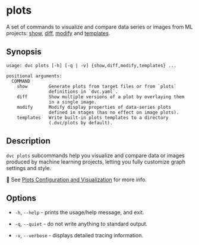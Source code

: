 # plots

A set of commands to visualize and compare data series or images from ML
projects: [show](/doc/command-reference/plots/show),
[diff](/doc/command-reference/plots/diff),
[modify](/doc/command-reference/plots/modify) and
[templates](/doc/command-reference/plots/templates).

## Synopsis

```usage
usage: dvc plots [-h] [-q | -v] {show,diff,modify,templates} ...

positional arguments:
  COMMAND
    show        Generate plots from target files or from `plots`
                definitions in `dvc.yaml`.
    diff        Show multiple versions of a plot by overlaying them
                in a single image.
    modify      Modify display properties of data-series plots
                defined in stages (has no effect on image plots).
    templates   Write built-in plots templates to a directory
                (.dvc/plots by default).
```

## Description

`dvc plots` subcommands help you visualize and compare data or images produced
by machine learning projects, letting you fully customize graph settings and
style.

📖 See [Plots Configuration and Visualization](/doc/user-guide/plots) for more
info.

## Options

- `-h`, `--help` - prints the usage/help message, and exit.

- `-q`, `--quiet` - do not write anything to standard output.

- `-v`, `--verbose` - displays detailed tracing information.
